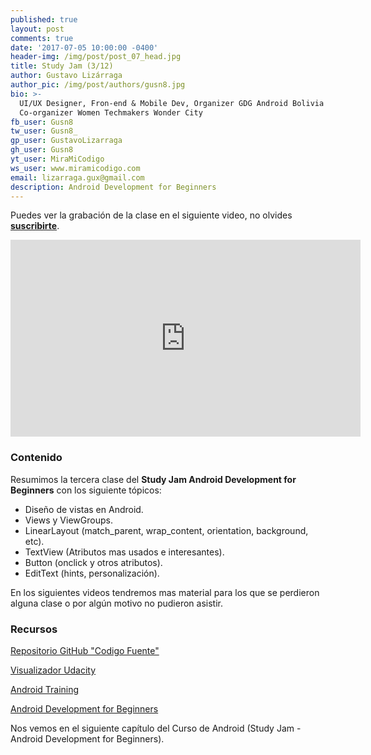 ```yaml
---
published: true
layout: post
comments: true
date: '2017-07-05 10:00:00 -0400'
header-img: /img/post/post_07_head.jpg
title: Study Jam (3/12)
author: Gustavo Lizárraga
author_pic: /img/post/authors/gusn8.jpg
bio: >-
  UI/UX Designer, Fron-end & Mobile Dev, Organizer GDG Android Bolivia y
  Co-organizer Women Techmakers Wonder City
fb_user: Gusn8
tw_user: Gusn8_
gp_user: GustavoLizarraga
gh_user: Gusn8
yt_user: MiraMiCodigo
ws_user: www.miramicodigo.com
email: lizarraga.gux@gmail.com
description: Android Development for Beginners
---
```

Puedes ver la grabación de la clase en el siguiente video, no olvides **[suscribirte](http://www.youtube.com/user/AndroidboliviaOrg?sub_confirmation=1)**.

<iframe width="560" height="315" src="https://www.youtube.com/embed/bNKN5A3f3NU" frameborder="0" allowfullscreen></iframe>

### Contenido

Resumimos la tercera clase del **Study Jam Android Development for Beginners** con los siguiente tópicos:

* Diseño de vistas en Android.
* Views y ViewGroups.
* LinearLayout (match_parent, wrap_content, orientation, background, etc).
* TextView (Atributos mas usados e interesantes).
* Button (onclick y otros atributos).
* EditText (hints, personalización).

En los siguientes videos tendremos mas material para los que se perdieron alguna clase o por algún motivo no pudieron asistir.

### Recursos
[Repositorio GitHub "Codigo Fuente"](https://github.com/Gusn8/SJ_A_1_17_Views_1)

[Visualizador Udacity](http://labs.udacity.com/android-visualizer/)

[Android Training](https://developer.android.com/training/index.html)

[Android Development for Beginners](https://www.udacity.com/course/android-development-for-beginners--ud837)

Nos vemos en el siguiente capítulo del Curso de Android (Study Jam - Android Development for Beginners).
